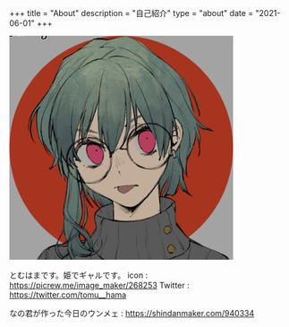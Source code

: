 +++
title = "About"
description = "自己紹介"
type = "about"
date = "2021-06-01"
+++

![icon](./tomuhama_icon.jpg)


とむはまです。姫でギャルです。
icon : https://picrew.me/image_maker/268253
Twitter : https://twitter.com/tomu__hama

なの君が作った今日のウンメェ : https://shindanmaker.com/940334


